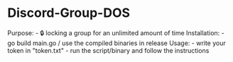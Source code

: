 # Discord-Group-DOS
Purpose:
    - 🔒 locking a group for an unlimited amount of time
Installation:
    - go build main.go / use the compiled binaries in release
Usage:
    - write your token in "token.txt"
    - run the script/binary and follow the instructions
